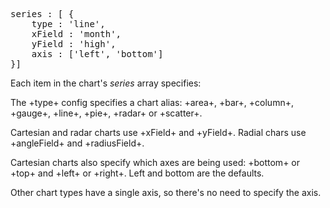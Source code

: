<pre>
series : [ {
    type : 'line',
    xField : 'month',
    yField : 'high',
    axis : ['left', 'bottom']
}]
</pre>

Each item in the chart's _series_ array specifies:

<div type="expander" caption="The series type" class="x-hidden">
<p>
The +type+ config specifies a chart alias:
+area+, 
+bar+, 
+column+, 
+gauge+, 
+line+, 
+pie+, 
+radar+ or
+scatter+.
</p>
</div>

<div type="expander" caption="The field being plotted" class="x-hidden">
<p>Cartesian and radar charts use +xField+ and +yField+. Radial chars use +angleField+ and +radiusField+.
</div>

<div type="expander" caption="The axis (for Cartesian series)" class="x-hidden">
<p>
Cartesian charts also specify which axes are being used: +bottom+ or +top+ and +left+ or +right+.
Left and bottom are the defaults.
</p>
<p>
Other chart types have a single axis, so there's no need to specify the axis.
</p>
</div>

